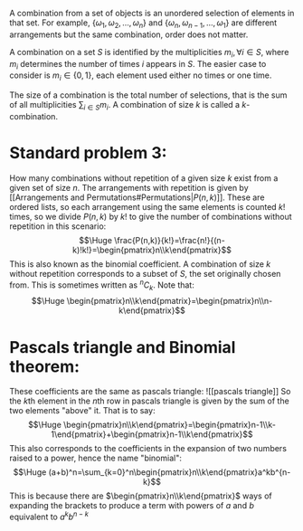 
A combination from a set of objects is an unordered selection of elements in that set. For example, $\left\{\omega_1,\omega_2,\dots,\omega_n\right\}$ and $\left\{\omega_n,\omega_{n-1},\dots,\omega_1\right\}$ are different arrangements but the same combination, order does not matter.

A combination on a set $S$ is identified by the multiplicities $m_i,\forall i\in S$, where $m_i$ determines the number of times $i$ appears in $S$. The easier case to consider is $m_i\in\{0,1\}$, each element used either no times or one time.

The size of a combination is the total number of selections, that is the sum of all multiplicities $\sum_{i\in S}m_i$. A combination of size $k$ is called a $k$-combination.

# Standard problem 3:

How many combinations without repetition of a given size $k$ exist from a given set of size $n$. The arrangements with repetition is given by [[Arrangements and Permutations#Permutations|$P(n,k)$]]. These are ordered lists, so each arrangement using the same elements is counted $k!$ times, so we divide $P(n,k)$ by $k!$ to give the number of combinations without repetition in this scenario:$$\Huge \frac{P(n,k)}{k!}=\frac{n!}{(n-k)!k!}=\begin{pmatrix}n\\k\end{pmatrix}$$
This is also known as the binomial coefficient. A combination of size $k$ without repetition corresponds to a subset of $S$, the set originally chosen from. This is sometimes written as $^nC_k$. Note that:$$\Huge \begin{pmatrix}n\\k\end{pmatrix}=\begin{pmatrix}n\\n-k\end{pmatrix}$$
# Pascals triangle and Binomial theorem:

These coefficients are the same as pascals triangle:
![[pascals triangle]]
So the $k$th element in the $n$th row in pascals triangle is given by the sum of the two elements "above" it. That is to say:$$\Huge \begin{pmatrix}n\\k\end{pmatrix}=\begin{pmatrix}n-1\\k-1\end{pmatrix}+\begin{pmatrix}n-1\\k\end{pmatrix}$$
This also corresponds to the coefficients in the expansion of two numbers raised to a power, hence the name "binomial":
$$\Huge (a+b)^n=\sum_{k=0}^n\begin{pmatrix}n\\k\end{pmatrix}a^kb^{n-k}$$
This is because there are $\begin{pmatrix}n\\k\end{pmatrix}$ ways of expanding the brackets to produce a term with powers of $a$ and $b$ equivalent to $a^kb^{n-k}$
